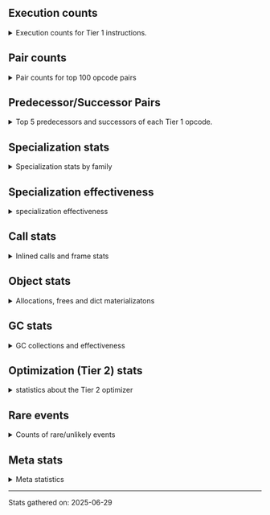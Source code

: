 ## Execution counts

<details>
<summary> Execution counts for Tier 1 instructions. </summary>


The "miss ratio" column shows the percentage of times the instruction
executed that it deoptimized. When this happens, the base unspecialized
instruction is not counted.

<table>
<thead>
<tr>
<th align="left">Name</th>
<th align="right">Base Count</th>
<th align="right">Head Count</th>
<th align="right">Change</th>
</tr>
</thead>
<tbody>
<tr>
<td align="left">JUMP_BACKWARD_NO_JIT</td>
<td align="right">68,558,012</td>
<td align="right">384</td>
<td align="right">-100.0%</td>
</tr>
<tr>
<td align="left">LIST_APPEND</td>
<td align="right">13,065,824</td>
<td align="right">11,606</td>
<td align="right">-99.9%</td>
</tr>
<tr>
<td align="left">UNPACK_SEQUENCE_TWO_TUPLE</td>
<td align="right">15,813,095</td>
<td align="right">155,498</td>
<td align="right">-99.0%</td>
</tr>
<tr>
<td align="left">STORE_FAST_STORE_FAST</td>
<td align="right">15,813,645</td>
<td align="right">156,046</td>
<td align="right">-99.0%</td>
</tr>
<tr>
<td align="left">CALL_BUILTIN_FAST</td>
<td align="right">1,344,382</td>
<td align="right">30,448</td>
<td align="right">-97.7%</td>
</tr>
<tr>
<td align="left">EXTENDED_ARG</td>
<td align="right">20,960,063</td>
<td align="right">550,346</td>
<td align="right">-97.4%</td>
</tr>
<tr>
<td align="left">BUILD_TUPLE</td>
<td align="right">17,582,429</td>
<td align="right">520,251</td>
<td align="right">-97.0%</td>
</tr>
<tr>
<td align="left">CONTAINS_OP_DICT</td>
<td align="right">11,850,750</td>
<td align="right">350,657</td>
<td align="right">-97.0%</td>
</tr>
<tr>
<td align="left">FOR_ITER_LIST</td>
<td align="right">14,641,691</td>
<td align="right">576,910</td>
<td align="right">-96.1%</td>
</tr>
<tr>
<td align="left">CALL_KW_PY</td>
<td align="right">10,481,706</td>
<td align="right">419,277</td>
<td align="right">-96.0%</td>
</tr>
<tr>
<td align="left">FORMAT_SIMPLE</td>
<td align="right">2,743,756</td>
<td align="right">132,552</td>
<td align="right">-95.2%</td>
</tr>
<tr>
<td align="left">CONVERT_VALUE</td>
<td align="right">2,743,756</td>
<td align="right">132,552</td>
<td align="right">-95.2%</td>
</tr>
<tr>
<td align="left">BUILD_STRING</td>
<td align="right">1,372,136</td>
<td align="right">66,404</td>
<td align="right">-95.2%</td>
</tr>
<tr>
<td align="left">LOAD_FAST</td>
<td align="right">22,481,221</td>
<td align="right">1,267,193</td>
<td align="right">-94.4%</td>
</tr>
<tr>
<td align="left">GET_ITER</td>
<td align="right">22,472,152</td>
<td align="right">1,283,819</td>
<td align="right">-94.3%</td>
</tr>
<tr>
<td align="left">CONTAINS_OP</td>
<td align="right">40,578,749</td>
<td align="right">2,329,072</td>
<td align="right">-94.3%</td>
</tr>
<tr>
<td align="left">TO_BOOL_STR</td>
<td align="right">20,645,355</td>
<td align="right">1,242,906</td>
<td align="right">-94.0%</td>
</tr>
<tr>
<td align="left">BINARY_OP_SUBSCR_DICT</td>
<td align="right">11,881,215</td>
<td align="right">773,785</td>
<td align="right">-93.5%</td>
</tr>
<tr>
<td align="left">TO_BOOL_LIST</td>
<td align="right">10,479,134</td>
<td align="right">691,868</td>
<td align="right">-93.4%</td>
</tr>
<tr>
<td align="left">NOP</td>
<td align="right">11,849,927</td>
<td align="right">819,932</td>
<td align="right">-93.1%</td>
</tr>
<tr>
<td align="left">POP_JUMP_IF_NOT_NONE</td>
<td align="right">10,531,754</td>
<td align="right">730,429</td>
<td align="right">-93.1%</td>
</tr>
<tr>
<td align="left">CALL_BUILTIN_CLASS</td>
<td align="right">10,527,299</td>
<td align="right">739,718</td>
<td align="right">-93.0%</td>
</tr>
<tr>
<td align="left">LOAD_FAST_BORROW_LOAD_FAST_BORROW</td>
<td align="right">44,047,203</td>
<td align="right">3,111,462</td>
<td align="right">-92.9%</td>
</tr>
<tr>
<td align="left">CALL_LIST_APPEND</td>
<td align="right">1,317,009</td>
<td align="right">96,431</td>
<td align="right">-92.7%</td>
</tr>
<tr>
<td align="left">IS_OP</td>
<td align="right">23,748,790</td>
<td align="right">2,126,740</td>
<td align="right">-91.0%</td>
</tr>
<tr>
<td align="left">LOAD_DEREF</td>
<td align="right">13,580,471</td>
<td align="right">1,305,987</td>
<td align="right">-90.4%</td>
</tr>
<tr>
<td align="left">CALL_NON_PY_GENERAL</td>
<td align="right">5,970,336</td>
<td align="right">615,622</td>
<td align="right">-89.7%</td>
</tr>
<tr>
<td align="left">POP_JUMP_IF_TRUE</td>
<td align="right">35,913,846</td>
<td align="right">3,776,390</td>
<td align="right">-89.5%</td>
</tr>
<tr>
<td align="left">FOR_ITER_RANGE</td>
<td align="right">4,625,548</td>
<td align="right">586,684</td>
<td align="right">-87.3%</td>
</tr>
<tr>
<td align="left">BINARY_OP</td>
<td align="right">4,649,206</td>
<td align="right">627,732</td>
<td align="right">-86.5%</td>
</tr>
<tr>
<td align="left">FOR_ITER</td>
<td align="right">54,627,060</td>
<td align="right">7,434,209</td>
<td align="right">-86.4%</td>
</tr>
<tr>
<td align="left">LOAD_GLOBAL_MODULE</td>
<td align="right">86,692,512</td>
<td align="right">12,183,875</td>
<td align="right">-85.9%</td>
</tr>
<tr>
<td align="left">STORE_ATTR</td>
<td align="right">7,112,363</td>
<td align="right">1,149,796</td>
<td align="right">-83.8%</td>
</tr>
<tr>
<td align="left">LOAD_ATTR</td>
<td align="right">72,146,768</td>
<td align="right">13,454,457</td>
<td align="right">-81.4%</td>
</tr>
<tr>
<td align="left">STORE_FAST</td>
<td align="right">116,009,226</td>
<td align="right">25,796,508</td>
<td align="right">-77.8%</td>
</tr>
<tr>
<td align="left">PUSH_NULL</td>
<td align="right">50,497,091</td>
<td align="right">12,000,324</td>
<td align="right">-76.2%</td>
</tr>
<tr>
<td align="left">CALL_BUILTIN_O</td>
<td align="right">43,133,875</td>
<td align="right">10,631,927</td>
<td align="right">-75.4%</td>
</tr>
<tr>
<td align="left">POP_JUMP_IF_FALSE</td>
<td align="right">158,923,599</td>
<td align="right">41,848,963</td>
<td align="right">-73.7%</td>
</tr>
<tr>
<td align="left">LOAD_FAST_BORROW</td>
<td align="right">446,824,528</td>
<td align="right">118,344,816</td>
<td align="right">-73.5%</td>
</tr>
<tr>
<td align="left">CALL_ISINSTANCE</td>
<td align="right">49,990,040</td>
<td align="right">14,524,793</td>
<td align="right">-70.9%</td>
</tr>
<tr>
<td align="left">TO_BOOL_BOOL</td>
<td align="right">51,296,230</td>
<td align="right">15,179,935</td>
<td align="right">-70.4%</td>
</tr>
<tr>
<td align="left">CALL_PY_EXACT_ARGS</td>
<td align="right">28,914,093</td>
<td align="right">9,289,833</td>
<td align="right">-67.9%</td>
</tr>
<tr>
<td align="left">LOAD_GLOBAL_BUILTIN</td>
<td align="right">85,601,562</td>
<td align="right">28,802,628</td>
<td align="right">-66.4%</td>
</tr>
<tr>
<td align="left">LOAD_CONST</td>
<td align="right">204,991,486</td>
<td align="right">80,071,110</td>
<td align="right">-60.9%</td>
</tr>
<tr>
<td align="left">LOAD_ATTR_METHOD_NO_DICT</td>
<td align="right">35,483,598</td>
<td align="right">14,296,215</td>
<td align="right">-59.7%</td>
</tr>
<tr>
<td align="left">POP_ITER</td>
<td align="right">22,471,095</td>
<td align="right">9,275,693</td>
<td align="right">-58.7%</td>
</tr>
<tr>
<td align="left">CALL_METHOD_DESCRIPTOR_NOARGS</td>
<td align="right">34,037,609</td>
<td align="right">14,126,192</td>
<td align="right">-58.5%</td>
</tr>
<tr>
<td align="left">JUMP_FORWARD</td>
<td align="right">20,966,710</td>
<td align="right">8,848,816</td>
<td align="right">-57.8%</td>
</tr>
<tr>
<td align="left">TO_BOOL_NONE</td>
<td align="right">21,411,780</td>
<td align="right">9,632,743</td>
<td align="right">-55.0%</td>
</tr>
<tr>
<td align="left">FOR_ITER_GEN</td>
<td align="right">4,070,717</td>
<td align="right">2,019,577</td>
<td align="right">-50.4%</td>
</tr>
<tr>
<td align="left">END_FOR</td>
<td align="right">17,028</td>
<td align="right">8,448</td>
<td align="right">-50.4%</td>
</tr>
<tr>
<td align="left">CLEANUP_THROW</td>
<td align="right">516</td>
<td align="right">256</td>
<td align="right">-50.4%</td>
</tr>
<tr>
<td align="left">LOAD_COMMON_CONSTANT</td>
<td align="right">516</td>
<td align="right">256</td>
<td align="right">-50.4%</td>
</tr>
<tr>
<td align="left">LOAD_ATTR_CLASS</td>
<td align="right">17,025,682</td>
<td align="right">8,446,852</td>
<td align="right">-50.4%</td>
</tr>
<tr>
<td align="left">STORE_ATTR_INSTANCE_VALUE</td>
<td align="right">17,065,920</td>
<td align="right">8,476,934</td>
<td align="right">-50.3%</td>
</tr>
<tr>
<td align="left">BINARY_SLICE</td>
<td align="right">15,501</td>
<td align="right">7,701</td>
<td align="right">-50.3%</td>
</tr>
<tr>
<td align="left">SEND</td>
<td align="right">29,982</td>
<td align="right">14,900</td>
<td align="right">-50.3%</td>
</tr>
<tr>
<td align="left">CALL_METHOD_DESCRIPTOR_FAST_WITH_KEYWORDS</td>
<td align="right">26,392</td>
<td align="right">13,132</td>
<td align="right">-50.2%</td>
</tr>
<tr>
<td align="left">DELETE_SUBSCR</td>
<td align="right">262</td>
<td align="right">132</td>
<td align="right">-49.6%</td>
</tr>
<tr>
<td align="left">LOAD_FAST_LOAD_FAST</td>
<td align="right">31,506</td>
<td align="right">15,904</td>
<td align="right">-49.5%</td>
</tr>
<tr>
<td align="left">RERAISE</td>
<td align="right">528</td>
<td align="right">268</td>
<td align="right">-49.2%</td>
</tr>
<tr>
<td align="left">COMPARE_OP_STR</td>
<td align="right">2,875,510</td>
<td align="right">1,466,575</td>
<td align="right">-49.0%</td>
</tr>
<tr>
<td align="left">POP_TOP</td>
<td align="right">92,595,070</td>
<td align="right">47,418,863</td>
<td align="right">-48.8%</td>
</tr>
<tr>
<td align="left">STORE_SUBSCR</td>
<td align="right">311</td>
<td align="right">160</td>
<td align="right">-48.6%</td>
</tr>
<tr>
<td align="left">CALL_KW_NON_PY</td>
<td align="right">1,342,908</td>
<td align="right">692,594</td>
<td align="right">-48.4%</td>
</tr>
<tr>
<td align="left">CALL_STR_1</td>
<td align="right">14,062</td>
<td align="right">7,431</td>
<td align="right">-47.2%</td>
</tr>
<tr>
<td align="left">BINARY_OP_ADD_UNICODE</td>
<td align="right">31,438,178</td>
<td align="right">17,662,897</td>
<td align="right">-43.8%</td>
</tr>
<tr>
<td align="left">BUILD_LIST</td>
<td align="right">18,965</td>
<td align="right">10,902</td>
<td align="right">-42.5%</td>
</tr>
<tr>
<td align="left">EXIT_INIT_CHECK</td>
<td align="right">19,204</td>
<td align="right">11,142</td>
<td align="right">-42.0%</td>
</tr>
<tr>
<td align="left">CALL_ALLOC_AND_ENTER_INIT</td>
<td align="right">19,204</td>
<td align="right">11,142</td>
<td align="right">-42.0%</td>
</tr>
<tr>
<td align="left">RETURN_VALUE</td>
<td align="right">77,381,626</td>
<td align="right">47,137,246</td>
<td align="right">-39.1%</td>
</tr>
<tr>
<td align="left">RESUME_CHECK</td>
<td align="right">112,136,384</td>
<td align="right">72,051,861</td>
<td align="right">-35.7%</td>
</tr>
<tr>
<td align="left">COMPARE_OP_INT</td>
<td align="right">2,364</td>
<td align="right">1,583</td>
<td align="right">-33.0%</td>
</tr>
<tr>
<td align="left">RETURN_GENERATOR</td>
<td align="right">51,597</td>
<td align="right">35,084</td>
<td align="right">-32.0%</td>
</tr>
<tr>
<td align="left">GET_YIELD_FROM_ITER</td>
<td align="right">30,582</td>
<td align="right">22,912</td>
<td align="right">-25.1%</td>
</tr>
<tr>
<td align="left">END_SEND</td>
<td align="right">30,066</td>
<td align="right">22,656</td>
<td align="right">-24.6%</td>
</tr>
<tr>
<td align="left">CALL_INTRINSIC_1</td>
<td align="right">2,318</td>
<td align="right">1,796</td>
<td align="right">-22.5%</td>
</tr>
<tr>
<td align="left">COPY_FREE_VARS</td>
<td align="right">128,015</td>
<td align="right">104,236</td>
<td align="right">-18.6%</td>
</tr>
<tr>
<td align="left">INTERPRETER_EXIT</td>
<td align="right">55,604,490</td>
<td align="right">46,976,260</td>
<td align="right">-15.5%</td>
</tr>
<tr>
<td align="left">COPY</td>
<td align="right">6,995</td>
<td align="right">5,950</td>
<td align="right">-14.9%</td>
</tr>
<tr>
<td align="left">STORE_SUBSCR_DICT</td>
<td align="right">103,022</td>
<td align="right">87,828</td>
<td align="right">-14.7%</td>
</tr>
<tr>
<td align="left">LOAD_ATTR_CLASS_WITH_METACLASS_CHECK</td>
<td align="right">1,794</td>
<td align="right">1,532</td>
<td align="right">-14.6%</td>
</tr>
<tr>
<td align="left">DELETE_ATTR</td>
<td align="right">5,394</td>
<td align="right">4,608</td>
<td align="right">-14.6%</td>
</tr>
<tr>
<td align="left">LIST_EXTEND</td>
<td align="right">1,806</td>
<td align="right">1,544</td>
<td align="right">-14.5%</td>
</tr>
<tr>
<td align="left">CALL_TYPE_1</td>
<td align="right">1,806</td>
<td align="right">1,544</td>
<td align="right">-14.5%</td>
</tr>
<tr>
<td align="left">LOAD_SPECIAL</td>
<td align="right">7,264</td>
<td align="right">6,216</td>
<td align="right">-14.4%</td>
</tr>
<tr>
<td align="left">BINARY_OP_SUBSCR_TUPLE_INT</td>
<td align="right">1,827</td>
<td align="right">1,565</td>
<td align="right">-14.3%</td>
</tr>
<tr>
<td align="left">BUILD_MAP</td>
<td align="right">10,034</td>
<td align="right">8,596</td>
<td align="right">-14.3%</td>
</tr>
<tr>
<td align="left">CALL_FUNCTION_EX</td>
<td align="right">8,227</td>
<td align="right">7,180</td>
<td align="right">-12.7%</td>
</tr>
<tr>
<td align="left">DICT_MERGE</td>
<td align="right">6,172</td>
<td align="right">5,388</td>
<td align="right">-12.7%</td>
</tr>
<tr>
<td align="left">CHECK_EXC_MATCH</td>
<td align="right">2,100</td>
<td align="right">1,837</td>
<td align="right">-12.5%</td>
</tr>
<tr>
<td align="left">POP_EXCEPT</td>
<td align="right">2,100</td>
<td align="right">1,837</td>
<td align="right">-12.5%</td>
</tr>
<tr>
<td align="left">PUSH_EXC_INFO</td>
<td align="right">2,100</td>
<td align="right">1,837</td>
<td align="right">-12.5%</td>
</tr>
<tr>
<td align="left">CALL_LEN</td>
<td align="right">174,310</td>
<td align="right">152,655</td>
<td align="right">-12.4%</td>
</tr>
<tr>
<td align="left">CALL_KW</td>
<td align="right">333</td>
<td align="right">373</td>
<td align="right">12.0%</td>
</tr>
<tr>
<td align="left">MAKE_FUNCTION</td>
<td align="right">12,500</td>
<td align="right">11,064</td>
<td align="right">-11.5%</td>
</tr>
<tr>
<td align="left">SWAP</td>
<td align="right">12,782</td>
<td align="right">11,468</td>
<td align="right">-10.3%</td>
</tr>
<tr>
<td align="left">MAKE_CELL</td>
<td align="right">19,779</td>
<td align="right">17,818</td>
<td align="right">-9.9%</td>
</tr>
<tr>
<td align="left">TO_BOOL_INT</td>
<td align="right">158,377</td>
<td align="right">144,263</td>
<td align="right">-8.9%</td>
</tr>
<tr>
<td align="left">SET_FUNCTION_ATTRIBUTE</td>
<td align="right">10,540</td>
<td align="right">9,625</td>
<td align="right">-8.7%</td>
</tr>
<tr>
<td align="left">CALL_PY_GENERAL</td>
<td align="right">13,892</td>
<td align="right">12,841</td>
<td align="right">-7.6%</td>
</tr>
<tr>
<td align="left">STORE_DEREF</td>
<td align="right">12,705</td>
<td align="right">11,789</td>
<td align="right">-7.2%</td>
</tr>
<tr>
<td align="left">POP_JUMP_IF_NONE</td>
<td align="right">1,865</td>
<td align="right">1,734</td>
<td align="right">-7.0%</td>
</tr>
<tr>
<td align="left">LOAD_ATTR_MODULE</td>
<td align="right">27,522</td>
<td align="right">25,675</td>
<td align="right">-6.7%</td>
</tr>
<tr>
<td align="left">YIELD_VALUE</td>
<td align="right">34,774,197</td>
<td align="right">32,719,252</td>
<td align="right">-5.9%</td>
</tr>
<tr>
<td align="left">CALL_BUILTIN_FAST_WITH_KEYWORDS</td>
<td align="right">7,352</td>
<td align="right">7,083</td>
<td align="right">-3.7%</td>
</tr>
<tr>
<td align="left">COMPARE_OP</td>
<td align="right">1,913</td>
<td align="right">1,847</td>
<td align="right">-3.5%</td>
</tr>
<tr>
<td align="left">LOAD_ATTR_INSTANCE_VALUE</td>
<td align="right">63,522</td>
<td align="right">61,425</td>
<td align="right">-3.3%</td>
</tr>
<tr>
<td align="left">LOAD_ATTR_METHOD_WITH_VALUES</td>
<td align="right">38,965</td>
<td align="right">38,178</td>
<td align="right">-2.0%</td>
</tr>
<tr>
<td align="left">CALL_METHOD_DESCRIPTOR_O</td>
<td align="right">18,753</td>
<td align="right">18,490</td>
<td align="right">-1.4%</td>
</tr>
<tr>
<td align="left">LOAD_ATTR_METHOD_LAZY_DICT</td>
<td align="right">18,945</td>
<td align="right">18,684</td>
<td align="right">-1.4%</td>
</tr>
<tr>
<td align="left">LOAD_GLOBAL</td>
<td align="right">5,285</td>
<td align="right">5,325</td>
<td align="right">0.8%</td>
</tr>
<tr>
<td align="left">BINARY_OP_SUBTRACT_FLOAT</td>
<td align="right">253</td>
<td align="right">252</td>
<td align="right">-0.4%</td>
</tr>
<tr>
<td align="left">CALL</td>
<td align="right">5,135</td>
<td align="right">5,155</td>
<td align="right">0.4%</td>
</tr>
<tr>
<td align="left">LOAD_ATTR_NONDESCRIPTOR_WITH_VALUES</td>
<td align="right">257</td>
<td align="right">256</td>
<td align="right">-0.4%</td>
</tr>
<tr>
<td align="left">BINARY_OP_MULTIPLY_FLOAT</td>
<td align="right">2,084</td>
<td align="right">2,076</td>
<td align="right">-0.4%</td>
</tr>
<tr>
<td align="left">BINARY_OP_SUBSCR_STR_INT</td>
<td align="right">2,088</td>
<td align="right">2,080</td>
<td align="right">-0.4%</td>
</tr>
<tr>
<td align="left">BINARY_OP_INPLACE_ADD_UNICODE</td>
<td align="right">261</td>
<td align="right">260</td>
<td align="right">-0.4%</td>
</tr>
<tr>
<td align="left">UNPACK_SEQUENCE_TUPLE</td>
<td align="right">261</td>
<td align="right">260</td>
<td align="right">-0.4%</td>
</tr>
<tr>
<td align="left">STORE_FAST_LOAD_FAST</td>
<td align="right">2,144</td>
<td align="right">2,136</td>
<td align="right">-0.4%</td>
</tr>
<tr>
<td align="left">FOR_ITER_TUPLE</td>
<td align="right">1,638</td>
<td align="right">1,632</td>
<td align="right">-0.4%</td>
</tr>
<tr>
<td align="left">LOAD_ATTR_PROPERTY</td>
<td align="right">273</td>
<td align="right">272</td>
<td align="right">-0.4%</td>
</tr>
<tr>
<td align="left">LOAD_SMALL_INT</td>
<td align="right">4,628,079</td>
<td align="right">4,621,881</td>
<td align="right">-0.1%</td>
</tr>
<tr>
<td align="left">JUMP_BACKWARD_NO_INTERRUPT</td>
<td align="right">13,078,398</td>
<td align="right">13,070,988</td>
<td align="right">-0.1%</td>
</tr>
<tr>
<td align="left">LOAD_FAST_AND_CLEAR</td>
<td align="right">2,845</td>
<td align="right">2,844</td>
<td align="right">-0.0%</td>
</tr>
<tr>
<td align="left">CALL_METHOD_DESCRIPTOR_FAST</td>
<td align="right">17,164</td>
<td align="right">17,160</td>
<td align="right">-0.0%</td>
</tr>
<tr>
<td align="left">TO_BOOL</td>
<td align="right">13,113,342</td>
<td align="right">13,112,798</td>
<td align="right">-0.0%</td>
</tr>
<tr>
<td align="left">SEND_GEN</td>
<td align="right">13,079,038</td>
<td align="right">13,079,038</td>
<td align="right">0.0%</td>
</tr>
<tr>
<td align="left">STORE_NAME</td>
<td align="right">10,404</td>
<td align="right">10,404</td>
<td align="right">0.0%</td>
</tr>
<tr>
<td align="left">LOAD_LOCALS</td>
<td align="right">2,568</td>
<td align="right">2,568</td>
<td align="right">0.0%</td>
</tr>
<tr>
<td align="left">LOAD_NAME</td>
<td align="right">1,356</td>
<td align="right">1,356</td>
<td align="right">0.0%</td>
</tr>
<tr>
<td align="left">LOAD_BUILD_CLASS</td>
<td align="right">1,304</td>
<td align="right">1,304</td>
<td align="right">0.0%</td>
</tr>
<tr>
<td align="left">LOAD_FROM_DICT_OR_DEREF</td>
<td align="right">1,280</td>
<td align="right">1,280</td>
<td align="right">0.0%</td>
</tr>
<tr>
<td align="left">LOAD_SUPER_ATTR_ATTR</td>
<td align="right">1,280</td>
<td align="right">1,280</td>
<td align="right">0.0%</td>
</tr>
<tr>
<td align="left">LOAD_FAST_CHECK</td>
<td align="right">285</td>
<td align="right">285</td>
<td align="right">0.0%</td>
</tr>
<tr>
<td align="left">RESUME</td>
<td align="right">247</td>
<td align="right">247</td>
<td align="right">0.0%</td>
</tr>
<tr>
<td align="left">UNPACK_SEQUENCE</td>
<td align="right">224</td>
<td align="right">224</td>
<td align="right">0.0%</td>
</tr>
<tr>
<td align="left">JUMP_BACKWARD</td>
<td align="right">88</td>
<td align="right">88</td>
<td align="right">0.0%</td>
</tr>
<tr>
<td align="left">BINARY_OP_MULTIPLY_INT</td>
<td align="right">63</td>
<td align="right">63</td>
<td align="right">0.0%</td>
</tr>
<tr>
<td align="left">LOAD_ATTR_SLOT</td>
<td align="right">56</td>
<td align="right">56</td>
<td align="right">0.0%</td>
</tr>
<tr>
<td align="left">CALL_BOUND_METHOD_EXACT_ARGS</td>
<td align="right">24</td>
<td align="right">24</td>
<td align="right">0.0%</td>
</tr>
<tr>
<td align="left">CONTAINS_OP_SET</td>
<td align="right">20</td>
<td align="right">20</td>
<td align="right">0.0%</td>
</tr>
<tr>
<td align="left">LOAD_SUPER_ATTR_METHOD</td>
<td align="right">16</td>
<td align="right">16</td>
<td align="right">0.0%</td>
</tr>
<tr>
<td align="left">RAISE_VARARGS</td>
<td align="right">12</td>
<td align="right">12</td>
<td align="right">0.0%</td>
</tr>
<tr>
<td align="left">BINARY_OP_EXTEND</td>
<td align="right">12</td>
<td align="right">12</td>
<td align="right">0.0%</td>
</tr>
<tr>
<td align="left">BINARY_OP_SUBSCR_GETITEM</td>
<td align="right">12</td>
<td align="right">12</td>
<td align="right">0.0%</td>
</tr>
<tr>
<td align="left">STORE_GLOBAL</td>
<td align="right">8</td>
<td align="right">8</td>
<td align="right">0.0%</td>
</tr>
<tr>
<td align="left">BINARY_OP_ADD_INT</td>
<td align="right">8</td>
<td align="right">8</td>
<td align="right">0.0%</td>
</tr>
<tr>
<td align="left">BINARY_OP_SUBSCR_LIST_INT</td>
<td align="right">8</td>
<td align="right">8</td>
<td align="right">0.0%</td>
</tr>
<tr>
<td align="left">LOAD_SUPER_ATTR</td>
<td align="right">4</td>
<td align="right">4</td>
<td align="right">0.0%</td>
</tr>
<tr>
<td align="left">IMPORT_NAME</td>
<td align="right">4</td>
<td align="right">4</td>
<td align="right">0.0%</td>
</tr>
<tr>
<td align="left">CALL_TUPLE_1</td>
<td align="right">4</td>
<td align="right">4</td>
<td align="right">0.0%</td>
</tr>
<tr>
<td align="left">COMPARE_OP_FLOAT</td>
<td align="right">4</td>
<td align="right">4</td>
<td align="right">0.0%</td>
</tr>
<tr>
<td align="left">STORE_ATTR_SLOT</td>
<td align="right">4</td>
<td align="right">4</td>
<td align="right">0.0%</td>
</tr>
<tr>
<td align="left">JUMP_BACKWARD_JIT</td>
<td align="right"></td>
<td align="right">22,410,172</td>
<td align="right"></td>
</tr>
<tr>
<td align="left">ENTER_EXECUTOR</td>
<td align="right"></td>
<td align="right">8,815,014</td>
<td align="right"></td>
</tr>
<tr>
<td align="left">NOT_TAKEN</td>
<td align="right"></td>
<td align="right">80,514</td>
<td align="right"></td>
</tr>
</tbody>
</table>


</details>

## Pair counts

<details>
<summary> Pair counts for top 100 opcode pairs </summary>


Pairs of specialized operations that deoptimize and are then followed by
the corresponding unspecialized instruction are not counted as pairs.

Not included in comparative output.


</details>

## Predecessor/Successor Pairs

<details>
<summary> Top 5 predecessors and successors of each Tier 1 opcode. </summary>


This does not include the unspecialized instructions that occur after a
specialized instruction deoptimizes.

Not included in comparative output.


</details>

## Specialization stats

<details>
<summary> Specialization stats by family </summary>

### BINARY_OP

<details>
<summary> specialization stats for BINARY_OP family </summary>

<table>
<thead>
<tr>
<th align="left">Kind</th>
<th align="right">Base Count</th>
<th align="right">Base Ratio</th>
<th align="right">Head Count</th>
<th align="right">Head Ratio</th>
<th align="right">Change</th>
</tr>
</thead>
<tbody>
<tr>
<td align="left">
deferred
<details>
<summary>ⓘ</summary>

Lists the number of "deferred" (i.e. not specialized) instructions executed.
</details>
</td>
<td align="right">4,647,146</td>
<td align="right">9.7%</td>
<td align="right">626,676</td>
<td align="right">3.3%</td>
<td align="right">-86.5%</td>
</tr>
<tr>
<td align="left">
hit
<details>
<summary>ⓘ</summary>

Specialized instructions that complete.
</details>
</td>
<td align="right">43,326,017</td>
<td align="right">90.3%</td>
<td align="right">18,443,026</td>
<td align="right">96.7%</td>
<td align="right">-57.4%</td>
</tr>
</tbody>
</table>

<table>
<thead>
<tr>
<th align="left">Success</th>
<th align="right">Base Count</th>
<th align="right">Base Ratio</th>
<th align="right">Head Count</th>
<th align="right">Head Ratio</th>
<th align="right">Change</th>
</tr>
</thead>
<tbody>
<tr>
<td align="left">Failure</td>
<td align="right">1,741</td>
<td align="right">84.5%</td>
<td align="right">737</td>
<td align="right">69.8%</td>
<td align="right">-57.7%</td>
</tr>
<tr>
<td align="left">Success</td>
<td align="right">319</td>
<td align="right">15.5%</td>
<td align="right">319</td>
<td align="right">30.2%</td>
<td align="right">0.0%</td>
</tr>
</tbody>
</table>

<table>
<thead>
<tr>
<th align="left">Failure kind</th>
<th align="right">Base Count</th>
<th align="right">Base Ratio</th>
<th align="right">Head Count</th>
<th align="right">Head Ratio</th>
<th align="right">Change</th>
</tr>
</thead>
<tbody>
<tr>
<td align="left">remainder</td>
<td align="right">1,276</td>
<td align="right">73.3%</td>
<td align="right">337</td>
<td align="right">45.7%</td>
<td align="right">-73.6%</td>
</tr>
<tr>
<td align="left">subscr</td>
<td align="right">129</td>
<td align="right">7.4%</td>
<td align="right">66</td>
<td align="right">9.0%</td>
<td align="right">-48.8%</td>
</tr>
<tr>
<td align="left">subscr defaultdict</td>
<td align="right">48</td>
<td align="right">2.8%</td>
<td align="right">47</td>
<td align="right">6.4%</td>
<td align="right">-2.1%</td>
</tr>
<tr>
<td align="left">subscr string slice</td>
<td align="right">200</td>
<td align="right">11.5%</td>
<td align="right">199</td>
<td align="right">27.0%</td>
<td align="right">-0.5%</td>
</tr>
<tr>
<td align="left">add different types</td>
<td align="right">88</td>
<td align="right">5.1%</td>
<td align="right">88</td>
<td align="right">11.9%</td>
<td align="right">0.0%</td>
</tr>
</tbody>
</table>


</details>

### BINARY_SLICE

<details>
<summary> specialization stats for BINARY_SLICE family </summary>

<table>
<thead>
<tr>
<th align="left">Kind</th>
<th align="right">Base Count</th>
<th align="right">Base Ratio</th>
<th align="right">Head Count</th>
<th align="right">Head Ratio</th>
<th align="right">Change</th>
</tr>
</thead>
<tbody>
<tr>
<td align="left">
deferred
<details>
<summary>ⓘ</summary>

Lists the number of "deferred" (i.e. not specialized) instructions executed.
</details>
</td>
<td align="right">15,501</td>
<td align="right">100.0%</td>
<td align="right">7,701</td>
<td align="right">100.0%</td>
<td align="right">-50.3%</td>
</tr>
</tbody>
</table>


</details>

### CALL

<details>
<summary> specialization stats for CALL family </summary>

<table>
<thead>
<tr>
<th align="left">Kind</th>
<th align="right">Base Count</th>
<th align="right">Base Ratio</th>
<th align="right">Head Count</th>
<th align="right">Head Ratio</th>
<th align="right">Change</th>
</tr>
</thead>
<tbody>
<tr>
<td align="left">
hit
<details>
<summary>ⓘ</summary>

Specialized instructions that complete.
</details>
</td>
<td align="right">169,526,177</td>
<td align="right">100.0%</td>
<td align="right">49,659,323</td>
<td align="right">100.0%</td>
<td align="right">-70.7%</td>
</tr>
<tr>
<td align="left">
miss
<details>
<summary>ⓘ</summary>

Specialized instructions that deopt.
</details>
</td>
<td align="right">17,225</td>
<td align="right">0.0%</td>
<td align="right">8,708</td>
<td align="right">0.0%</td>
<td align="right">-49.4%</td>
</tr>
<tr>
<td align="left">
deferred
<details>
<summary>ⓘ</summary>

Lists the number of "deferred" (i.e. not specialized) instructions executed.
</details>
</td>
<td align="right">17,628</td>
<td align="right">0.0%</td>
<td align="right">9,263</td>
<td align="right">0.0%</td>
<td align="right">-47.5%</td>
</tr>
</tbody>
</table>

<table>
<thead>
<tr>
<th align="left">Success</th>
<th align="right">Base Count</th>
<th align="right">Base Ratio</th>
<th align="right">Head Count</th>
<th align="right">Head Ratio</th>
<th align="right">Change</th>
</tr>
</thead>
<tbody>
<tr>
<td align="left">Success</td>
<td align="right">4,732</td>
<td align="right">100.0%</td>
<td align="right">4,600</td>
<td align="right">100.0%</td>
<td align="right">-2.8%</td>
</tr>
<tr>
<td align="left">Failure</td>
<td align="right">0</td>
<td align="right">0.0%</td>
<td align="right">0</td>
<td align="right">0.0%</td>
<td align="right"></td>
</tr>
</tbody>
</table>


</details>

### CALL_KW

<details>
<summary> specialization stats for CALL_KW family </summary>

<table>
<thead>
<tr>
<th align="left">Kind</th>
<th align="right">Base Count</th>
<th align="right">Base Ratio</th>
<th align="right">Head Count</th>
<th align="right">Head Ratio</th>
<th align="right">Change</th>
</tr>
</thead>
<tbody>
<tr>
<td align="left">
deferred
<details>
<summary>ⓘ</summary>

Lists the number of "deferred" (i.e. not specialized) instructions executed.
</details>
</td>
<td align="right">48</td>
<td align="right">14.4%</td>
<td align="right">48</td>
<td align="right">12.9%</td>
<td align="right">0.0%</td>
</tr>
</tbody>
</table>

<table>
<thead>
<tr>
<th align="left">Success</th>
<th align="right">Base Count</th>
<th align="right">Base Ratio</th>
<th align="right">Head Count</th>
<th align="right">Head Ratio</th>
<th align="right">Change</th>
</tr>
</thead>
<tbody>
<tr>
<td align="left">Success</td>
<td align="right">285</td>
<td align="right">100.0%</td>
<td align="right">325</td>
<td align="right">100.0%</td>
<td align="right">14.0%</td>
</tr>
<tr>
<td align="left">Failure</td>
<td align="right">0</td>
<td align="right">0.0%</td>
<td align="right">0</td>
<td align="right">0.0%</td>
<td align="right"></td>
</tr>
</tbody>
</table>


</details>

### COMPARE_OP

<details>
<summary> specialization stats for COMPARE_OP family </summary>

<table>
<thead>
<tr>
<th align="left">Kind</th>
<th align="right">Base Count</th>
<th align="right">Base Ratio</th>
<th align="right">Head Count</th>
<th align="right">Head Ratio</th>
<th align="right">Change</th>
</tr>
</thead>
<tbody>
<tr>
<td align="left">
hit
<details>
<summary>ⓘ</summary>

Specialized instructions that complete.
</details>
</td>
<td align="right">2,877,814</td>
<td align="right">99.9%</td>
<td align="right">1,468,099</td>
<td align="right">99.9%</td>
<td align="right">-49.0%</td>
</tr>
<tr>
<td align="left">
deferred
<details>
<summary>ⓘ</summary>

Lists the number of "deferred" (i.e. not specialized) instructions executed.
</details>
</td>
<td align="right">1,473</td>
<td align="right">0.1%</td>
<td align="right">1,408</td>
<td align="right">0.1%</td>
<td align="right">-4.4%</td>
</tr>
<tr>
<td align="left">
miss
<details>
<summary>ⓘ</summary>

Specialized instructions that deopt.
</details>
</td>
<td align="right">64</td>
<td align="right">0.0%</td>
<td align="right">63</td>
<td align="right">0.0%</td>
<td align="right">-1.6%</td>
</tr>
</tbody>
</table>

<table>
<thead>
<tr>
<th align="left">Success</th>
<th align="right">Base Count</th>
<th align="right">Base Ratio</th>
<th align="right">Head Count</th>
<th align="right">Head Ratio</th>
<th align="right">Change</th>
</tr>
</thead>
<tbody>
<tr>
<td align="left">Failure</td>
<td align="right">176</td>
<td align="right">40.0%</td>
<td align="right">175</td>
<td align="right">39.9%</td>
<td align="right">-0.6%</td>
</tr>
<tr>
<td align="left">Success</td>
<td align="right">264</td>
<td align="right">60.0%</td>
<td align="right">264</td>
<td align="right">60.1%</td>
<td align="right">0.0%</td>
</tr>
</tbody>
</table>

<table>
<thead>
<tr>
<th align="left">Failure kind</th>
<th align="right">Base Count</th>
<th align="right">Base Ratio</th>
<th align="right">Head Count</th>
<th align="right">Head Ratio</th>
<th align="right">Change</th>
</tr>
</thead>
<tbody>
<tr>
<td align="left">bytes</td>
<td align="right">43</td>
<td align="right">24.4%</td>
<td align="right">42</td>
<td align="right">24.0%</td>
<td align="right">-2.3%</td>
</tr>
<tr>
<td align="left">different types</td>
<td align="right">112</td>
<td align="right">63.6%</td>
<td align="right">112</td>
<td align="right">64.0%</td>
<td align="right">0.0%</td>
</tr>
<tr>
<td align="left">list</td>
<td align="right">21</td>
<td align="right">11.9%</td>
<td align="right">21</td>
<td align="right">12.0%</td>
<td align="right">0.0%</td>
</tr>
</tbody>
</table>


</details>

### CONTAINS_OP

<details>
<summary> specialization stats for CONTAINS_OP family </summary>

<table>
<thead>
<tr>
<th align="left">Kind</th>
<th align="right">Base Count</th>
<th align="right">Base Ratio</th>
<th align="right">Head Count</th>
<th align="right">Head Ratio</th>
<th align="right">Change</th>
</tr>
</thead>
<tbody>
<tr>
<td align="left">
hit
<details>
<summary>ⓘ</summary>

Specialized instructions that complete.
</details>
</td>
<td align="right">11,850,770</td>
<td align="right">22.6%</td>
<td align="right">350,677</td>
<td align="right">13.1%</td>
<td align="right">-97.0%</td>
</tr>
<tr>
<td align="left">
deferred
<details>
<summary>ⓘ</summary>

Lists the number of "deferred" (i.e. not specialized) instructions executed.
</details>
</td>
<td align="right">40,567,483</td>
<td align="right">77.4%</td>
<td align="right">2,327,164</td>
<td align="right">86.8%</td>
<td align="right">-94.3%</td>
</tr>
</tbody>
</table>

<table>
<thead>
<tr>
<th align="left">Success</th>
<th align="right">Base Count</th>
<th align="right">Base Ratio</th>
<th align="right">Head Count</th>
<th align="right">Head Ratio</th>
<th align="right">Change</th>
</tr>
</thead>
<tbody>
<tr>
<td align="left">Failure</td>
<td align="right">11,258</td>
<td align="right">99.9%</td>
<td align="right">1,900</td>
<td align="right">99.6%</td>
<td align="right">-83.1%</td>
</tr>
<tr>
<td align="left">Success</td>
<td align="right">8</td>
<td align="right">0.1%</td>
<td align="right">8</td>
<td align="right">0.4%</td>
<td align="right">0.0%</td>
</tr>
</tbody>
</table>

<table>
<thead>
<tr>
<th align="left">Failure kind</th>
<th align="right">Base Count</th>
<th align="right">Base Ratio</th>
<th align="right">Head Count</th>
<th align="right">Head Ratio</th>
<th align="right">Change</th>
</tr>
</thead>
<tbody>
<tr>
<td align="left">str</td>
<td align="right">10,973</td>
<td align="right">97.5%</td>
<td align="right">1,679</td>
<td align="right">88.4%</td>
<td align="right">-84.7%</td>
</tr>
<tr>
<td align="left">other</td>
<td align="right">152</td>
<td align="right">1.4%</td>
<td align="right">109</td>
<td align="right">5.7%</td>
<td align="right">-28.3%</td>
</tr>
<tr>
<td align="left">tuple</td>
<td align="right">133</td>
<td align="right">1.2%</td>
<td align="right">112</td>
<td align="right">5.9%</td>
<td align="right">-15.8%</td>
</tr>
</tbody>
</table>


</details>

### FOR_ITER

<details>
<summary> specialization stats for FOR_ITER family </summary>

<table>
<thead>
<tr>
<th align="left">Kind</th>
<th align="right">Base Count</th>
<th align="right">Base Ratio</th>
<th align="right">Head Count</th>
<th align="right">Head Ratio</th>
<th align="right">Change</th>
</tr>
</thead>
<tbody>
<tr>
<td align="left">
deferred
<details>
<summary>ⓘ</summary>

Lists the number of "deferred" (i.e. not specialized) instructions executed.
</details>
</td>
<td align="right">54,613,061</td>
<td align="right">70.0%</td>
<td align="right">7,431,794</td>
<td align="right">70.0%</td>
<td align="right">-86.4%</td>
</tr>
<tr>
<td align="left">
hit
<details>
<summary>ⓘ</summary>

Specialized instructions that complete.
</details>
</td>
<td align="right">23,339,078</td>
<td align="right">29.9%</td>
<td align="right">3,184,547</td>
<td align="right">30.0%</td>
<td align="right">-86.4%</td>
</tr>
<tr>
<td align="left">
miss
<details>
<summary>ⓘ</summary>

Specialized instructions that deopt.
</details>
</td>
<td align="right">516</td>
<td align="right">0.0%</td>
<td align="right">256</td>
<td align="right">0.0%</td>
<td align="right">-50.4%</td>
</tr>
</tbody>
</table>

<table>
<thead>
<tr>
<th align="left">Success</th>
<th align="right">Base Count</th>
<th align="right">Base Ratio</th>
<th align="right">Head Count</th>
<th align="right">Head Ratio</th>
<th align="right">Change</th>
</tr>
</thead>
<tbody>
<tr>
<td align="left">Failure</td>
<td align="right">13,869</td>
<td align="right">99.1%</td>
<td align="right">2,285</td>
<td align="right">94.6%</td>
<td align="right">-83.5%</td>
</tr>
<tr>
<td align="left">Success</td>
<td align="right">130</td>
<td align="right">0.9%</td>
<td align="right">130</td>
<td align="right">5.4%</td>
<td align="right">0.0%</td>
</tr>
</tbody>
</table>

<table>
<thead>
<tr>
<th align="left">Failure kind</th>
<th align="right">Base Count</th>
<th align="right">Base Ratio</th>
<th align="right">Head Count</th>
<th align="right">Head Ratio</th>
<th align="right">Change</th>
</tr>
</thead>
<tbody>
<tr>
<td align="left">seq iter</td>
<td align="right">5,794</td>
<td align="right">41.8%</td>
<td align="right">683</td>
<td align="right">29.9%</td>
<td align="right">-88.2%</td>
</tr>
<tr>
<td align="left">other</td>
<td align="right">7,951</td>
<td align="right">57.3%</td>
<td align="right">1,479</td>
<td align="right">64.7%</td>
<td align="right">-81.4%</td>
</tr>
<tr>
<td align="left">dict items</td>
<td align="right">24</td>
<td align="right">0.2%</td>
<td align="right">23</td>
<td align="right">1.0%</td>
<td align="right">-4.2%</td>
</tr>
<tr>
<td align="left">itertools</td>
<td align="right">96</td>
<td align="right">0.7%</td>
<td align="right">96</td>
<td align="right">4.2%</td>
<td align="right">0.0%</td>
</tr>
<tr>
<td align="left">dict values</td>
<td align="right">4</td>
<td align="right">0.0%</td>
<td align="right">4</td>
<td align="right">0.2%</td>
<td align="right">0.0%</td>
</tr>
</tbody>
</table>


</details>

### GET_ITER

<details>
<summary> specialization stats for GET_ITER family </summary>

<table>
<thead>
<tr>
<th align="left">Failure kind</th>
<th align="right">Base Count</th>
<th align="right">Base Ratio</th>
<th align="right">Head Count</th>
<th align="right">Head Ratio</th>
<th align="right">Change</th>
</tr>
</thead>
<tbody>
<tr>
<td align="left">generator</td>
<td align="right">17,544</td>
<td align="right">17,544 / 0 !!</td>
<td align="right">8,704</td>
<td align="right">8,704 / 0 !!</td>
<td align="right">-50.4%</td>
</tr>
<tr>
<td align="left">self</td>
<td align="right">44,494</td>
<td align="right">44,494 / 0 !!</td>
<td align="right">23,300</td>
<td align="right">23,300 / 0 !!</td>
<td align="right">-47.6%</td>
</tr>
<tr>
<td align="left">list</td>
<td align="right">11,866,831</td>
<td align="right">11,866,831 / 0 !!</td>
<td align="right">9,207,769</td>
<td align="right">9,207,769 / 0 !!</td>
<td align="right">-22.4%</td>
</tr>
<tr>
<td align="left">other</td>
<td align="right">10,542,724</td>
<td align="right">10,542,724 / 0 !!</td>
<td align="right">8,541,124</td>
<td align="right">8,541,124 / 0 !!</td>
<td align="right">-19.0%</td>
</tr>
<tr>
<td align="left">tuple</td>
<td align="right">546</td>
<td align="right">546 / 0 !!</td>
<td align="right">544</td>
<td align="right">544 / 0 !!</td>
<td align="right">-0.4%</td>
</tr>
<tr>
<td align="left">string</td>
<td align="right">13</td>
<td align="right">13 / 0 !!</td>
<td align="right">13</td>
<td align="right">13 / 0 !!</td>
<td align="right">0.0%</td>
</tr>
</tbody>
</table>


</details>

### LOAD_ATTR

<details>
<summary> specialization stats for LOAD_ATTR family </summary>

<table>
<thead>
<tr>
<th align="left">Kind</th>
<th align="right">Base Count</th>
<th align="right">Base Ratio</th>
<th align="right">Head Count</th>
<th align="right">Head Ratio</th>
<th align="right">Change</th>
</tr>
</thead>
<tbody>
<tr>
<td align="left">
deferred
<details>
<summary>ⓘ</summary>

Lists the number of "deferred" (i.e. not specialized) instructions executed.
</details>
</td>
<td align="right">72,125,683</td>
<td align="right">57.8%</td>
<td align="right">13,447,817</td>
<td align="right">37.0%</td>
<td align="right">-81.4%</td>
</tr>
<tr>
<td align="left">
hit
<details>
<summary>ⓘ</summary>

Specialized instructions that complete.
</details>
</td>
<td align="right">52,653,089</td>
<td align="right">42.2%</td>
<td align="right">22,881,620</td>
<td align="right">63.0%</td>
<td align="right">-56.5%</td>
</tr>
<tr>
<td align="left">
miss
<details>
<summary>ⓘ</summary>

Specialized instructions that deopt.
</details>
</td>
<td align="right">7,525</td>
<td align="right">0.0%</td>
<td align="right">7,525</td>
<td align="right">0.0%</td>
<td align="right">0.0%</td>
</tr>
</tbody>
</table>

<table>
<thead>
<tr>
<th align="left">Success</th>
<th align="right">Base Count</th>
<th align="right">Base Ratio</th>
<th align="right">Head Count</th>
<th align="right">Head Ratio</th>
<th align="right">Change</th>
</tr>
</thead>
<tbody>
<tr>
<td align="left">Failure</td>
<td align="right">18,708</td>
<td align="right">88.2%</td>
<td align="right">4,263</td>
<td align="right">63.0%</td>
<td align="right">-77.2%</td>
</tr>
<tr>
<td align="left">Success</td>
<td align="right">2,505</td>
<td align="right">11.8%</td>
<td align="right">2,505</td>
<td align="right">37.0%</td>
<td align="right">0.0%</td>
</tr>
</tbody>
</table>

<table>
<thead>
<tr>
<th align="left">Failure kind</th>
<th align="right">Base Count</th>
<th align="right">Base Ratio</th>
<th align="right">Head Count</th>
<th align="right">Head Ratio</th>
<th align="right">Change</th>
</tr>
</thead>
<tbody>
<tr>
<td align="left">overriding descriptor</td>
<td align="right">17,948</td>
<td align="right">95.9%</td>
<td align="right">3,568</td>
<td align="right">83.7%</td>
<td align="right">-80.1%</td>
</tr>
<tr>
<td align="left">method</td>
<td align="right">523</td>
<td align="right">2.8%</td>
<td align="right">480</td>
<td align="right">11.3%</td>
<td align="right">-8.2%</td>
</tr>
</tbody>
</table>


</details>

### LOAD_GLOBAL

<details>
<summary> specialization stats for LOAD_GLOBAL family </summary>

<table>
<thead>
<tr>
<th align="left">Kind</th>
<th align="right">Base Count</th>
<th align="right">Base Ratio</th>
<th align="right">Head Count</th>
<th align="right">Head Ratio</th>
<th align="right">Change</th>
</tr>
</thead>
<tbody>
<tr>
<td align="left">
hit
<details>
<summary>ⓘ</summary>

Specialized instructions that complete.
</details>
</td>
<td align="right">172,293,442</td>
<td align="right">100.0%</td>
<td align="right">40,985,873</td>
<td align="right">100.0%</td>
<td align="right">-76.2%</td>
</tr>
<tr>
<td align="left">
miss
<details>
<summary>ⓘ</summary>

Specialized instructions that deopt.
</details>
</td>
<td align="right">632</td>
<td align="right">0.0%</td>
<td align="right">630</td>
<td align="right">0.0%</td>
<td align="right">-0.3%</td>
</tr>
<tr>
<td align="left">
deferred
<details>
<summary>ⓘ</summary>

Lists the number of "deferred" (i.e. not specialized) instructions executed.
</details>
</td>
<td align="right">953</td>
<td align="right">0.0%</td>
<td align="right">953</td>
<td align="right">0.0%</td>
<td align="right">0.0%</td>
</tr>
<tr>
<td align="left">
deopt
<details>
<summary>ⓘ</summary>

Specialized instructions that deopt.
</details>
</td>
<td align="right">17</td>
<td align="right">0.0%</td>
<td align="right">17</td>
<td align="right">0.0%</td>
<td align="right">0.0%</td>
</tr>
</tbody>
</table>

<table>
<thead>
<tr>
<th align="left">Success</th>
<th align="right">Base Count</th>
<th align="right">Base Ratio</th>
<th align="right">Head Count</th>
<th align="right">Head Ratio</th>
<th align="right">Change</th>
</tr>
</thead>
<tbody>
<tr>
<td align="left">Success</td>
<td align="right">4,332</td>
<td align="right">100.0%</td>
<td align="right">4,372</td>
<td align="right">100.0%</td>
<td align="right">0.9%</td>
</tr>
<tr>
<td align="left">Failure</td>
<td align="right">0</td>
<td align="right">0.0%</td>
<td align="right">0</td>
<td align="right">0.0%</td>
<td align="right"></td>
</tr>
</tbody>
</table>


</details>

### LOAD_SUPER_ATTR

<details>
<summary> specialization stats for LOAD_SUPER_ATTR family </summary>

<table>
<thead>
<tr>
<th align="left">Kind</th>
<th align="right">Base Count</th>
<th align="right">Base Ratio</th>
<th align="right">Head Count</th>
<th align="right">Head Ratio</th>
<th align="right">Change</th>
</tr>
</thead>
<tbody>
<tr>
<td align="left">
hit
<details>
<summary>ⓘ</summary>

Specialized instructions that complete.
</details>
</td>
<td align="right">1,296</td>
<td align="right">99.7%</td>
<td align="right">1,296</td>
<td align="right">99.7%</td>
<td align="right">0.0%</td>
</tr>
</tbody>
</table>

<table>
<thead>
<tr>
<th align="left">Success</th>
<th align="right">Base Count</th>
<th align="right">Base Ratio</th>
<th align="right">Head Count</th>
<th align="right">Head Ratio</th>
<th align="right">Change</th>
</tr>
</thead>
<tbody>
<tr>
<td align="left">Success</td>
<td align="right">4</td>
<td align="right">100.0%</td>
<td align="right">4</td>
<td align="right">100.0%</td>
<td align="right">0.0%</td>
</tr>
<tr>
<td align="left">Failure</td>
<td align="right">0</td>
<td align="right">0.0%</td>
<td align="right">0</td>
<td align="right">0.0%</td>
<td align="right"></td>
</tr>
</tbody>
</table>


</details>

### SEND

<details>
<summary> specialization stats for SEND family </summary>

<table>
<thead>
<tr>
<th align="left">Kind</th>
<th align="right">Base Count</th>
<th align="right">Base Ratio</th>
<th align="right">Head Count</th>
<th align="right">Head Ratio</th>
<th align="right">Change</th>
</tr>
</thead>
<tbody>
<tr>
<td align="left">
deferred
<details>
<summary>ⓘ</summary>

Lists the number of "deferred" (i.e. not specialized) instructions executed.
</details>
</td>
<td align="right">29,930</td>
<td align="right">0.2%</td>
<td align="right">14,850</td>
<td align="right">0.1%</td>
<td align="right">-50.4%</td>
</tr>
<tr>
<td align="left">
hit
<details>
<summary>ⓘ</summary>

Specialized instructions that complete.
</details>
</td>
<td align="right">13,079,038</td>
<td align="right">99.8%</td>
<td align="right">13,079,038</td>
<td align="right">99.9%</td>
<td align="right">0.0%</td>
</tr>
</tbody>
</table>

<table>
<thead>
<tr>
<th align="left">Success</th>
<th align="right">Base Count</th>
<th align="right">Base Ratio</th>
<th align="right">Head Count</th>
<th align="right">Head Ratio</th>
<th align="right">Change</th>
</tr>
</thead>
<tbody>
<tr>
<td align="left">Failure</td>
<td align="right">50</td>
<td align="right">96.2%</td>
<td align="right">48</td>
<td align="right">96.0%</td>
<td align="right">-4.0%</td>
</tr>
<tr>
<td align="left">Success</td>
<td align="right">2</td>
<td align="right">3.8%</td>
<td align="right">2</td>
<td align="right">4.0%</td>
<td align="right">0.0%</td>
</tr>
</tbody>
</table>

<table>
<thead>
<tr>
<th align="left">Failure kind</th>
<th align="right">Base Count</th>
<th align="right">Base Ratio</th>
<th align="right">Head Count</th>
<th align="right">Head Ratio</th>
<th align="right">Change</th>
</tr>
</thead>
<tbody>
<tr>
<td align="left">list</td>
<td align="right">50</td>
<td align="right">100.0%</td>
<td align="right">48</td>
<td align="right">100.0%</td>
<td align="right">-4.0%</td>
</tr>
</tbody>
</table>


</details>

### STORE_ATTR

<details>
<summary> specialization stats for STORE_ATTR family </summary>

<table>
<thead>
<tr>
<th align="left">Kind</th>
<th align="right">Base Count</th>
<th align="right">Base Ratio</th>
<th align="right">Head Count</th>
<th align="right">Head Ratio</th>
<th align="right">Change</th>
</tr>
</thead>
<tbody>
<tr>
<td align="left">
deferred
<details>
<summary>ⓘ</summary>

Lists the number of "deferred" (i.e. not specialized) instructions executed.
</details>
</td>
<td align="right">7,110,080</td>
<td align="right">29.4%</td>
<td align="right">1,148,988</td>
<td align="right">11.9%</td>
<td align="right">-83.8%</td>
</tr>
<tr>
<td align="left">
hit
<details>
<summary>ⓘ</summary>

Specialized instructions that complete.
</details>
</td>
<td align="right">17,061,057</td>
<td align="right">70.6%</td>
<td align="right">8,472,076</td>
<td align="right">88.0%</td>
<td align="right">-50.3%</td>
</tr>
<tr>
<td align="left">
miss
<details>
<summary>ⓘ</summary>

Specialized instructions that deopt.
</details>
</td>
<td align="right">4,867</td>
<td align="right">0.0%</td>
<td align="right">4,862</td>
<td align="right">0.1%</td>
<td align="right">-0.1%</td>
</tr>
</tbody>
</table>

<table>
<thead>
<tr>
<th align="left">Success</th>
<th align="right">Base Count</th>
<th align="right">Base Ratio</th>
<th align="right">Head Count</th>
<th align="right">Head Ratio</th>
<th align="right">Change</th>
</tr>
</thead>
<tbody>
<tr>
<td align="left">Failure</td>
<td align="right">2,236</td>
<td align="right">97.0%</td>
<td align="right">761</td>
<td align="right">91.8%</td>
<td align="right">-66.0%</td>
</tr>
<tr>
<td align="left">Success</td>
<td align="right">68</td>
<td align="right">3.0%</td>
<td align="right">68</td>
<td align="right">8.2%</td>
<td align="right">0.0%</td>
</tr>
</tbody>
</table>

<table>
<thead>
<tr>
<th align="left">Failure kind</th>
<th align="right">Base Count</th>
<th align="right">Base Ratio</th>
<th align="right">Head Count</th>
<th align="right">Head Ratio</th>
<th align="right">Change</th>
</tr>
</thead>
<tbody>
<tr>
<td align="left">overriding descriptor</td>
<td align="right">1,906</td>
<td align="right">85.2%</td>
<td align="right">473</td>
<td align="right">62.2%</td>
<td align="right">-75.2%</td>
</tr>
<tr>
<td align="left">class attr simple</td>
<td align="right">133</td>
<td align="right">5.9%</td>
<td align="right">112</td>
<td align="right">14.7%</td>
<td align="right">-15.8%</td>
</tr>
<tr>
<td align="left">not managed dict</td>
<td align="right">152</td>
<td align="right">6.8%</td>
<td align="right">131</td>
<td align="right">17.2%</td>
<td align="right">-13.8%</td>
</tr>
<tr>
<td align="left">not in keys</td>
<td align="right">45</td>
<td align="right">2.0%</td>
<td align="right">45</td>
<td align="right">5.9%</td>
<td align="right">0.0%</td>
</tr>
</tbody>
</table>


</details>

### STORE_SUBSCR

<details>
<summary> specialization stats for STORE_SUBSCR family </summary>

<table>
<thead>
<tr>
<th align="left">Kind</th>
<th align="right">Base Count</th>
<th align="right">Base Ratio</th>
<th align="right">Head Count</th>
<th align="right">Head Ratio</th>
<th align="right">Change</th>
</tr>
</thead>
<tbody>
<tr>
<td align="left">
deferred
<details>
<summary>ⓘ</summary>

Lists the number of "deferred" (i.e. not specialized) instructions executed.
</details>
</td>
<td align="right">263</td>
<td align="right">0.3%</td>
<td align="right">133</td>
<td align="right">0.2%</td>
<td align="right">-49.4%</td>
</tr>
<tr>
<td align="left">
hit
<details>
<summary>ⓘ</summary>

Specialized instructions that complete.
</details>
</td>
<td align="right">103,022</td>
<td align="right">99.7%</td>
<td align="right">87,828</td>
<td align="right">99.8%</td>
<td align="right">-14.7%</td>
</tr>
</tbody>
</table>

<table>
<thead>
<tr>
<th align="left">Success</th>
<th align="right">Base Count</th>
<th align="right">Base Ratio</th>
<th align="right">Head Count</th>
<th align="right">Head Ratio</th>
<th align="right">Change</th>
</tr>
</thead>
<tbody>
<tr>
<td align="left">Failure</td>
<td align="right">43</td>
<td align="right">89.6%</td>
<td align="right">22</td>
<td align="right">81.5%</td>
<td align="right">-48.8%</td>
</tr>
<tr>
<td align="left">Success</td>
<td align="right">5</td>
<td align="right">10.4%</td>
<td align="right">5</td>
<td align="right">18.5%</td>
<td align="right">0.0%</td>
</tr>
</tbody>
</table>

<table>
<thead>
<tr>
<th align="left">Failure kind</th>
<th align="right">Base Count</th>
<th align="right">Base Ratio</th>
<th align="right">Head Count</th>
<th align="right">Head Ratio</th>
<th align="right">Change</th>
</tr>
</thead>
<tbody>
<tr>
<td align="left">other</td>
<td align="right">43</td>
<td align="right">100.0%</td>
<td align="right">22</td>
<td align="right">100.0%</td>
<td align="right">-48.8%</td>
</tr>
</tbody>
</table>


</details>

### TO_BOOL

<details>
<summary> specialization stats for TO_BOOL family </summary>

<table>
<thead>
<tr>
<th align="left">Kind</th>
<th align="right">Base Count</th>
<th align="right">Base Ratio</th>
<th align="right">Head Count</th>
<th align="right">Head Ratio</th>
<th align="right">Change</th>
</tr>
</thead>
<tbody>
<tr>
<td align="left">
hit
<details>
<summary>ⓘ</summary>

Specialized instructions that complete.
</details>
</td>
<td align="right">103,661,959</td>
<td align="right">88.5%</td>
<td align="right">26,726,306</td>
<td align="right">66.8%</td>
<td align="right">-74.2%</td>
</tr>
<tr>
<td align="left">
miss
<details>
<summary>ⓘ</summary>

Specialized instructions that deopt.
</details>
</td>
<td align="right">328,917</td>
<td align="right">0.3%</td>
<td align="right">165,409</td>
<td align="right">0.4%</td>
<td align="right">-49.7%</td>
</tr>
<tr>
<td align="left">
deferred
<details>
<summary>ⓘ</summary>

Lists the number of "deferred" (i.e. not specialized) instructions executed.
</details>
</td>
<td align="right">13,109,480</td>
<td align="right">11.2%</td>
<td align="right">13,108,957</td>
<td align="right">32.8%</td>
<td align="right">-0.0%</td>
</tr>
</tbody>
</table>

<table>
<thead>
<tr>
<th align="left">Success</th>
<th align="right">Base Count</th>
<th align="right">Base Ratio</th>
<th align="right">Head Count</th>
<th align="right">Head Ratio</th>
<th align="right">Change</th>
</tr>
</thead>
<tbody>
<tr>
<td align="left">Success</td>
<td align="right">6,564</td>
<td align="right">65.5%</td>
<td align="right">3,488</td>
<td align="right">50.4%</td>
<td align="right">-46.9%</td>
</tr>
<tr>
<td align="left">Failure</td>
<td align="right">3,460</td>
<td align="right">34.5%</td>
<td align="right">3,439</td>
<td align="right">49.6%</td>
<td align="right">-0.6%</td>
</tr>
</tbody>
</table>

<table>
<thead>
<tr>
<th align="left">Failure kind</th>
<th align="right">Base Count</th>
<th align="right">Base Ratio</th>
<th align="right">Head Count</th>
<th align="right">Head Ratio</th>
<th align="right">Change</th>
</tr>
</thead>
<tbody>
<tr>
<td align="left">sequence</td>
<td align="right">3,364</td>
<td align="right">97.2%</td>
<td align="right">3,343</td>
<td align="right">97.2%</td>
<td align="right">-0.6%</td>
</tr>
<tr>
<td align="left">bytes</td>
<td align="right">96</td>
<td align="right">2.8%</td>
<td align="right">96</td>
<td align="right">2.8%</td>
<td align="right">0.0%</td>
</tr>
</tbody>
</table>


</details>

### UNPACK_SEQUENCE

<details>
<summary> specialization stats for UNPACK_SEQUENCE family </summary>

<table>
<thead>
<tr>
<th align="left">Kind</th>
<th align="right">Base Count</th>
<th align="right">Base Ratio</th>
<th align="right">Head Count</th>
<th align="right">Head Ratio</th>
<th align="right">Change</th>
</tr>
</thead>
<tbody>
<tr>
<td align="left">
hit
<details>
<summary>ⓘ</summary>

Specialized instructions that complete.
</details>
</td>
<td align="right">15,813,356</td>
<td align="right">100.0%</td>
<td align="right">155,758</td>
<td align="right">99.9%</td>
<td align="right">-99.0%</td>
</tr>
<tr>
<td align="left">
deferred
<details>
<summary>ⓘ</summary>

Lists the number of "deferred" (i.e. not specialized) instructions executed.
</details>
</td>
<td align="right">32</td>
<td align="right">0.0%</td>
<td align="right">32</td>
<td align="right">0.0%</td>
<td align="right">0.0%</td>
</tr>
</tbody>
</table>

<table>
<thead>
<tr>
<th align="left">Success</th>
<th align="right">Base Count</th>
<th align="right">Base Ratio</th>
<th align="right">Head Count</th>
<th align="right">Head Ratio</th>
<th align="right">Change</th>
</tr>
</thead>
<tbody>
<tr>
<td align="left">Success</td>
<td align="right">192</td>
<td align="right">100.0%</td>
<td align="right">192</td>
<td align="right">100.0%</td>
<td align="right">0.0%</td>
</tr>
<tr>
<td align="left">Failure</td>
<td align="right">0</td>
<td align="right">0.0%</td>
<td align="right">0</td>
<td align="right">0.0%</td>
<td align="right"></td>
</tr>
</tbody>
</table>


</details>


</details>

## Specialization effectiveness

<details>
<summary> specialization effectiveness </summary>


All entries are execution counts. Should add up to the total number of
Tier 1 instructions executed.

<table>
<thead>
<tr>
<th align="left">Instructions</th>
<th align="right">Base Count</th>
<th align="right">Base Ratio</th>
<th align="right">Head Count</th>
<th align="right">Head Ratio</th>
<th align="right">Change</th>
</tr>
</thead>
<tbody>
<tr>
<td align="left">
Not specialized
<details>
<summary>ⓘ</summary>

Instructions that could be specialized but aren't, e.g. `LOAD_ATTR`, `BINARY_SLICE`.
</details>
</td>
<td align="right">214,758,328</td>
<td align="right">8.3%</td>
<td align="right">39,427,572</td>
<td align="right">4.7%</td>
<td align="right">-81.6%</td>
</tr>
<tr>
<td align="left">
Basic
<details>
<summary>ⓘ</summary>

Instructions that are not and cannot be specialized, e.g. `LOAD_FAST`.
</details>
</td>
<td align="right">1,535,656,427</td>
<td align="right">59.6%</td>
<td align="right">512,099,157</td>
<td align="right">61.4%</td>
<td align="right">-66.7%</td>
</tr>
<tr>
<td align="left">
Specialized hits
<details>
<summary>ⓘ</summary>

Specialized instructions, e.g. `LOAD_ATTR_MODULE` that complete.
</details>
</td>
<td align="right">824,089,321</td>
<td align="right">32.0%</td>
<td align="right">281,698,020</td>
<td align="right">33.8%</td>
<td align="right">-65.8%</td>
</tr>
<tr>
<td align="left">
Specialized misses
<details>
<summary>ⓘ</summary>

Specialized instructions, e.g. `LOAD_ATTR_MODULE` that deopt.
</details>
</td>
<td align="right">359,746</td>
<td align="right">0.0%</td>
<td align="right">187,619</td>
<td align="right">0.0%</td>
<td align="right">-47.8%</td>
</tr>
</tbody>
</table>

### Deferred by instruction

<details>
<summary> Breakdown of deferred (not specialized) instruction counts by family </summary>

<table>
<thead>
<tr>
<th align="left">Name</th>
<th align="right">Base Count</th>
<th align="right">Base Ratio</th>
<th align="right">Head Count</th>
<th align="right">Head Ratio</th>
<th align="right">Change</th>
</tr>
</thead>
<tbody>
<tr>
<td align="left">CONTAINS_OP</td>
<td align="right">40,567,483</td>
<td align="right">21.1%</td>
<td align="right">2,327,164</td>
<td align="right">6.1%</td>
<td align="right">-94.3%</td>
</tr>
<tr>
<td align="left">BINARY_OP</td>
<td align="right">4,647,146</td>
<td align="right">2.4%</td>
<td align="right">626,676</td>
<td align="right">1.6%</td>
<td align="right">-86.5%</td>
</tr>
<tr>
<td align="left">FOR_ITER</td>
<td align="right">54,613,061</td>
<td align="right">28.4%</td>
<td align="right">7,431,794</td>
<td align="right">19.5%</td>
<td align="right">-86.4%</td>
</tr>
<tr>
<td align="left">STORE_ATTR</td>
<td align="right">7,110,080</td>
<td align="right">3.7%</td>
<td align="right">1,148,988</td>
<td align="right">3.0%</td>
<td align="right">-83.8%</td>
</tr>
<tr>
<td align="left">LOAD_ATTR</td>
<td align="right">72,125,683</td>
<td align="right">37.5%</td>
<td align="right">13,447,817</td>
<td align="right">35.3%</td>
<td align="right">-81.4%</td>
</tr>
<tr>
<td align="left">SEND</td>
<td align="right">29,930</td>
<td align="right">0.0%</td>
<td align="right">14,850</td>
<td align="right">0.0%</td>
<td align="right">-50.4%</td>
</tr>
<tr>
<td align="left">BINARY_SLICE</td>
<td align="right">15,501</td>
<td align="right">0.0%</td>
<td align="right">7,701</td>
<td align="right">0.0%</td>
<td align="right">-50.3%</td>
</tr>
<tr>
<td align="left">CALL</td>
<td align="right">17,628</td>
<td align="right">0.0%</td>
<td align="right">9,263</td>
<td align="right">0.0%</td>
<td align="right">-47.5%</td>
</tr>
<tr>
<td align="left">COMPARE_OP</td>
<td align="right">1,473</td>
<td align="right">0.0%</td>
<td align="right">1,408</td>
<td align="right">0.0%</td>
<td align="right">-4.4%</td>
</tr>
<tr>
<td align="left">TO_BOOL</td>
<td align="right">13,109,480</td>
<td align="right">6.8%</td>
<td align="right">13,108,957</td>
<td align="right">34.4%</td>
<td align="right">-0.0%</td>
</tr>
</tbody>
</table>


</details>

### Misses by instruction

<details>
<summary> Breakdown of misses (specialized deopts) instruction counts by family </summary>

<table>
<thead>
<tr>
<th align="left">Name</th>
<th align="right">Base Count</th>
<th align="right">Base Ratio</th>
<th align="right">Head Count</th>
<th align="right">Head Ratio</th>
<th align="right">Change</th>
</tr>
</thead>
<tbody>
<tr>
<td align="left">FOR_ITER_GEN</td>
<td align="right">516</td>
<td align="right">0.1%</td>
<td align="right">256</td>
<td align="right">0.1%</td>
<td align="right">-50.4%</td>
</tr>
<tr>
<td align="left">CALL_PY_EXACT_ARGS</td>
<td align="right">16,671</td>
<td align="right">4.6%</td>
<td align="right">8,285</td>
<td align="right">4.4%</td>
<td align="right">-50.3%</td>
</tr>
<tr>
<td align="left">TO_BOOL_STR</td>
<td align="right">163,242</td>
<td align="right">45.4%</td>
<td align="right">81,770</td>
<td align="right">43.5%</td>
<td align="right">-49.9%</td>
</tr>
<tr>
<td align="left">TO_BOOL_NONE</td>
<td align="right">165,675</td>
<td align="right">46.1%</td>
<td align="right">83,639</td>
<td align="right">44.5%</td>
<td align="right">-49.5%</td>
</tr>
<tr>
<td align="left">CALL_METHOD_DESCRIPTOR_NOARGS</td>
<td align="right">514</td>
<td align="right">0.1%</td>
<td align="right">383</td>
<td align="right">0.2%</td>
<td align="right">-25.5%</td>
</tr>
<tr>
<td align="left">LOAD_GLOBAL_BUILTIN</td>
<td align="right">572</td>
<td align="right">0.2%</td>
<td align="right">570</td>
<td align="right">0.3%</td>
<td align="right">-0.3%</td>
</tr>
<tr>
<td align="left">STORE_ATTR_INSTANCE_VALUE</td>
<td align="right">4,867</td>
<td align="right">1.4%</td>
<td align="right">4,862</td>
<td align="right">2.6%</td>
<td align="right">-0.1%</td>
</tr>
<tr>
<td align="left">LOAD_ATTR_METHOD_LAZY_DICT</td>
<td align="right">7,488</td>
<td align="right">2.1%</td>
<td align="right">7,488</td>
<td align="right">4.0%</td>
<td align="right">0.0%</td>
</tr>
<tr>
<td align="left">COMPARE_OP_STR</td>
<td align="right">64</td>
<td align="right">0.0%</td>
<td align="right"></td>
<td align="right"></td>
<td align="right"></td>
</tr>
<tr>
<td align="left">LOAD_GLOBAL_MODULE</td>
<td align="right">60</td>
<td align="right">0.0%</td>
<td align="right"></td>
<td align="right"></td>
<td align="right"></td>
</tr>
<tr>
<td align="left">RESUME</td>
<td align="right"></td>
<td align="right"></td>
<td align="right">166</td>
<td align="right">0.1%</td>
<td align="right"></td>
</tr>
<tr>
<td align="left">RESUME_CHECK</td>
<td align="right"></td>
<td align="right"></td>
<td align="right">166</td>
<td align="right">0.1%</td>
<td align="right"></td>
</tr>
</tbody>
</table>


</details>


</details>

## Call stats

<details>
<summary> Inlined calls and frame stats </summary>


This shows what fraction of calls to Python functions are inlined (i.e.
not having a call at the C level) and for those that are not, where the
call comes from.  The various categories overlap.

Also includes the count of frame objects created.

<table>
<thead>
<tr>
<th align="left"></th>
<th align="right">Base Count</th>
<th align="right">Base Ratio</th>
<th align="right">Head Count</th>
<th align="right">Head Ratio</th>
<th align="right">Change</th>
</tr>
</thead>
<tbody>
<tr>
<td align="left">Calls via PyEval_EvalFrame (api)</td>
<td align="right">18,066</td>
<td align="right">0.0%</td>
<td align="right">10,266</td>
<td align="right">0.0%</td>
<td align="right">-43.2%</td>
</tr>
<tr>
<td align="left">Frames pushed</td>
<td align="right">77,382,928</td>
<td align="right">69.0%</td>
<td align="right">55,506,828</td>
<td align="right">62.9%</td>
<td align="right">-28.3%</td>
</tr>
<tr>
<td align="left">Calls to Python functions inlined</td>
<td align="right">56,583,481</td>
<td align="right">50.4%</td>
<td align="right">41,272,866</td>
<td align="right">46.8%</td>
<td align="right">-27.1%</td>
</tr>
<tr>
<td align="left">Frame objects created</td>
<td align="right">3,128</td>
<td align="right">0.0%</td>
<td align="right">2,345</td>
<td align="right">0.0%</td>
<td align="right">-25.0%</td>
</tr>
<tr>
<td align="left">Calls via PyEval_EvalFrame (function vectorcall)</td>
<td align="right">37,928,176</td>
<td align="right">33.8%</td>
<td align="right">29,319,873</td>
<td align="right">33.2%</td>
<td align="right">-22.7%</td>
</tr>
<tr>
<td align="left">Calls via PyEval_EvalFrame (vector)</td>
<td align="right">37,929,484</td>
<td align="right">33.8%</td>
<td align="right">29,321,181</td>
<td align="right">33.2%</td>
<td align="right">-22.7%</td>
</tr>
<tr>
<td align="left">Calls via PyEval_EvalFrame (method)</td>
<td align="right">37,897,237</td>
<td align="right">33.8%</td>
<td align="right">29,298,304</td>
<td align="right">33.2%</td>
<td align="right">-22.7%</td>
</tr>
<tr>
<td align="left">Calls to PyEval_EvalDefault</td>
<td align="right">55,605,263</td>
<td align="right">49.6%</td>
<td align="right">46,976,772</td>
<td align="right">53.2%</td>
<td align="right">-15.5%</td>
</tr>
<tr>
<td align="left">Calls via PyEval_EvalFrame (total)</td>
<td align="right">55,605,263</td>
<td align="right">49.6%</td>
<td align="right">46,976,772</td>
<td align="right">53.2%</td>
<td align="right">-15.5%</td>
</tr>
<tr>
<td align="left">Calls via PyEval_EvalFrame (function ex)</td>
<td align="right">5,141</td>
<td align="right">0.0%</td>
<td align="right">4,356</td>
<td align="right">0.0%</td>
<td align="right">-15.3%</td>
</tr>
<tr>
<td align="left">Calls via PyEval_EvalFrame (slot)</td>
<td align="right">261</td>
<td align="right">0.0%</td>
<td align="right">260</td>
<td align="right">0.0%</td>
<td align="right">-0.4%</td>
</tr>
<tr>
<td align="left">Calls via PyEval_EvalFrame (generator)</td>
<td align="right">17,675,779</td>
<td align="right">15.8%</td>
<td align="right">17,655,591</td>
<td align="right">20.0%</td>
<td align="right">-0.1%</td>
</tr>
<tr>
<td align="left">Calls via PyEval_EvalFrame (legacy)</td>
<td align="right">4</td>
<td align="right">0.0%</td>
<td align="right">4</td>
<td align="right">0.0%</td>
<td align="right">0.0%</td>
</tr>
<tr>
<td align="left">Calls via PyEval_EvalFrame (build class)</td>
<td align="right">1,304</td>
<td align="right">0.0%</td>
<td align="right">1,304</td>
<td align="right">0.0%</td>
<td align="right">0.0%</td>
</tr>
</tbody>
</table>


</details>

## Object stats

<details>
<summary> Allocations, frees and dict materializatons </summary>


Below, "allocations" means "allocations that are not from a freelist".
Total allocations = "Allocations from freelist" + "Allocations".

"Inline values" is the number of values arrays inlined into objects.

The cache hit/miss numbers are for the MRO cache, split into dunder and
other names.

<table>
<thead>
<tr>
<th align="left"></th>
<th align="right">Base Count</th>
<th align="right">Base Ratio</th>
<th align="right">Head Count</th>
<th align="right">Head Ratio</th>
<th align="right">Change</th>
</tr>
</thead>
<tbody>
<tr>
<td align="left">Interpreter immortal decrefs</td>
<td align="right">17,148,758</td>
<td align="right">0.8%</td>
<td align="right">8,529,814</td>
<td align="right">0.5%</td>
<td align="right">-50.3%</td>
</tr>
<tr>
<td align="left">Method cache collisions</td>
<td align="right">83,468</td>
<td align="right"></td>
<td align="right">56,652</td>
<td align="right"></td>
<td align="right">-32.1%</td>
</tr>
<tr>
<td align="left">Inline values</td>
<td align="right">28,488</td>
<td align="right"></td>
<td align="right">19,380</td>
<td align="right"></td>
<td align="right">-32.0%</td>
</tr>
<tr>
<td align="left">Method cache misses</td>
<td align="right">84,060</td>
<td align="right"></td>
<td align="right">57,708</td>
<td align="right"></td>
<td align="right">-31.3%</td>
</tr>
<tr>
<td align="left">Interpreter immortal increfs</td>
<td align="right">59,829,535</td>
<td align="right">3.2%</td>
<td align="right">42,551,878</td>
<td align="right">2.6%</td>
<td align="right">-28.9%</td>
</tr>
<tr>
<td align="left">Method cache hits</td>
<td align="right">155,234,255</td>
<td align="right"></td>
<td align="right">123,374,683</td>
<td align="right"></td>
<td align="right">-20.5%</td>
</tr>
<tr>
<td align="left">Interpreter mortal decrefs</td>
<td align="right">618,195,054</td>
<td align="right">29.9%</td>
<td align="right">516,674,893</td>
<td align="right">28.9%</td>
<td align="right">-16.4%</td>
</tr>
<tr>
<td align="left">Allocations from freelist</td>
<td align="right">75,575,077</td>
<td align="right">27.7%</td>
<td align="right">63,584,402</td>
<td align="right">26.5%</td>
<td align="right">-15.9%</td>
</tr>
<tr>
<td align="left">Frees to freelist</td>
<td align="right">75,577,049</td>
<td align="right"></td>
<td align="right">63,586,333</td>
<td align="right"></td>
<td align="right">-15.9%</td>
</tr>
<tr>
<td align="left">Interpreter mortal increfs</td>
<td align="right">416,189,969</td>
<td align="right">22.1%</td>
<td align="right">351,484,541</td>
<td align="right">21.6%</td>
<td align="right">-15.5%</td>
</tr>
<tr>
<td align="left">Method cache dunder misses</td>
<td align="right">6,020</td>
<td align="right"></td>
<td align="right">6,904</td>
<td align="right"></td>
<td align="right">14.7%</td>
</tr>
<tr>
<td align="left">Immortal decrefs</td>
<td align="right">501,523,472</td>
<td align="right">24.3%</td>
<td align="right">429,749,874</td>
<td align="right">24.0%</td>
<td align="right">-14.3%</td>
</tr>
<tr>
<td align="left">Immortal increfs</td>
<td align="right">541,094,192</td>
<td align="right">28.7%</td>
<td align="right">465,242,331</td>
<td align="right">28.6%</td>
<td align="right">-14.0%</td>
</tr>
<tr>
<td align="left">Method cache dunder hits</td>
<td align="right">52,642,638</td>
<td align="right"></td>
<td align="right">46,020,597</td>
<td align="right"></td>
<td align="right">-12.6%</td>
</tr>
<tr>
<td align="left">Mortal increfs</td>
<td align="right">870,219,474</td>
<td align="right">46.1%</td>
<td align="right">766,879,211</td>
<td align="right">47.2%</td>
<td align="right">-11.9%</td>
</tr>
<tr>
<td align="left">Allocations over 4 kbytes</td>
<td align="right">74,414</td>
<td align="right">0.0%</td>
<td align="right">66,061</td>
<td align="right">0.0%</td>
<td align="right">-11.2%</td>
</tr>
<tr>
<td align="left">Allocations to 512 bytes</td>
<td align="right">196,594,875</td>
<td align="right">72.2%</td>
<td align="right">175,915,309</td>
<td align="right">73.4%</td>
<td align="right">-10.5%</td>
</tr>
<tr>
<td align="left">Allocations</td>
<td align="right">196,771,890</td>
<td align="right">72.3%</td>
<td align="right">176,082,802</td>
<td align="right">73.5%</td>
<td align="right">-10.5%</td>
</tr>
<tr>
<td align="left">Frees</td>
<td align="right">197,818,851</td>
<td align="right"></td>
<td align="right">177,128,491</td>
<td align="right"></td>
<td align="right">-10.5%</td>
</tr>
<tr>
<td align="left">Mortal decrefs</td>
<td align="right">930,149,488</td>
<td align="right">45.0%</td>
<td align="right">834,905,714</td>
<td align="right">46.6%</td>
<td align="right">-10.2%</td>
</tr>
<tr>
<td align="left">Allocations to 4 kbytes</td>
<td align="right">102,601</td>
<td align="right">0.0%</td>
<td align="right">101,432</td>
<td align="right">0.0%</td>
<td align="right">-1.1%</td>
</tr>
<tr>
<td align="left">Materialize dict (on request)</td>
<td align="right">0</td>
<td align="right">0.0%</td>
<td align="right">0</td>
<td align="right">0.0%</td>
<td align="right"></td>
</tr>
<tr>
<td align="left">Materialize dict (new key)</td>
<td align="right">0</td>
<td align="right">0.0%</td>
<td align="right">0</td>
<td align="right">0.0%</td>
<td align="right"></td>
</tr>
<tr>
<td align="left">Materialize dict (too big)</td>
<td align="right">0</td>
<td align="right">0.0%</td>
<td align="right">0</td>
<td align="right">0.0%</td>
<td align="right"></td>
</tr>
<tr>
<td align="left">Materialize dict (str subclass)</td>
<td align="right">0</td>
<td align="right">0.0%</td>
<td align="right">0</td>
<td align="right">0.0%</td>
<td align="right"></td>
</tr>
</tbody>
</table>


</details>

## GC stats

<details>
<summary> GC collections and effectiveness </summary>


Collected/visits gives some measure of efficiency.

<table>
<thead>
<tr>
<th align="right">Generation</th>
<th align="right">Base Collections</th>
<th align="right">Base Objects collected</th>
<th align="right">Base Object visits</th>
<th align="right">Base Reachable from roots</th>
<th align="right">Base Not reachable from roots</th>
<th align="right">Head Collections</th>
<th align="right">Head Objects collected</th>
<th align="right">Head Object visits</th>
<th align="right">Head Reachable from roots</th>
<th align="right">Head Not reachable from roots</th>
</tr>
</thead>
<tbody>
<tr>
<td align="right">0</td>
<td align="right">0</td>
<td align="right">0</td>
<td align="right">0</td>
<td align="right">0</td>
<td align="right">0</td>
<td align="right">0</td>
<td align="right">0</td>
<td align="right">0</td>
<td align="right">0</td>
<td align="right">0</td>
</tr>
<tr>
<td align="right">1</td>
<td align="right">12,884</td>
<td align="right">23,818</td>
<td align="right">298,493,187</td>
<td align="right">33,651,472</td>
<td align="right">14,339,295</td>
<td align="right">11,971</td>
<td align="right">23,650</td>
<td align="right">286,450,047</td>
<td align="right">33,429,652</td>
<td align="right">12,778,290</td>
</tr>
<tr>
<td align="right">2</td>
<td align="right">0</td>
<td align="right">0</td>
<td align="right">0</td>
<td align="right">0</td>
<td align="right">0</td>
<td align="right">0</td>
<td align="right">0</td>
<td align="right">0</td>
<td align="right">0</td>
<td align="right">0</td>
</tr>
</tbody>
</table>


</details>

## Optimization (Tier 2) stats

<details>
<summary> statistics about the Tier 2 optimizer </summary>


</details>

## Rare events

<details>
<summary> Counts of rare/unlikely events </summary>

<table>
<thead>
<tr>
<th align="left">Event</th>
<th align="right">Base Count</th>
<th align="right">Head Count</th>
<th align="right">Change</th>
</tr>
</thead>
<tbody>
<tr>
<td align="left">
set class
<details>
<summary>ⓘ</summary>

Setting an object's class, `obj.__class__ = ...`
</details>
</td>
<td align="right">0</td>
<td align="right">0</td>
<td align="right"></td>
</tr>
<tr>
<td align="left">
set bases
<details>
<summary>ⓘ</summary>

Setting the bases of a class, `cls.__bases__ = ...`
</details>
</td>
<td align="right">0</td>
<td align="right">0</td>
<td align="right"></td>
</tr>
<tr>
<td align="left">
set eval frame func
<details>
<summary>ⓘ</summary>

Setting the PEP 523 frame eval function `_PyInterpreterState_SetFrameEvalFunc()`
</details>
</td>
<td align="right">0</td>
<td align="right">0</td>
<td align="right"></td>
</tr>
<tr>
<td align="left">
builtin dict
<details>
<summary>ⓘ</summary>

Modifying the builtins, `__builtins__.__dict__[var] = ...`
</details>
</td>
<td align="right">0</td>
<td align="right">0</td>
<td align="right"></td>
</tr>
<tr>
<td align="left">
func modification
<details>
<summary>ⓘ</summary>

Modifying a function, e.g. `func.__defaults__ = ...`, etc.
</details>
</td>
<td align="right">0</td>
<td align="right">0</td>
<td align="right"></td>
</tr>
<tr>
<td align="left">
watched dict modification
<details>
<summary>ⓘ</summary>

A watched dict has been modified
</details>
</td>
<td align="right">0</td>
<td align="right">0</td>
<td align="right"></td>
</tr>
<tr>
<td align="left">
watched globals modification
<details>
<summary>ⓘ</summary>

A watched `globals()` dict has been modified
</details>
</td>
<td align="right">0</td>
<td align="right">0</td>
<td align="right"></td>
</tr>
</tbody>
</table>


</details>

## Meta stats

<details>
<summary> Meta statistics </summary>

<table>
<thead>
<tr>
<th align="left"></th>
<th align="right">Base Count</th>
<th align="right">Head Count</th>
<th align="right">Change</th>
</tr>
</thead>
<tbody>
<tr>
<td align="left">Number of data files</td>
<td align="right">84</td>
<td align="right">84</td>
<td align="right">0.0%</td>
</tr>
</tbody>
</table>


</details>

---
Stats gathered on: 2025-06-29
